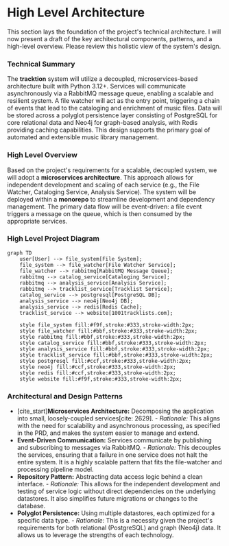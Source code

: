 # High Level Architecture

This section lays the foundation of the project's technical architecture. I will now present a draft of the key architectural components, patterns, and a high-level overview. Please review this holistic view of the system's design.

### **Technical Summary**

The **tracktion** system will utilize a decoupled, microservices-based architecture built with Python 3.12+. Services will communicate asynchronously via a RabbitMQ message queue, enabling a scalable and resilient system. A file watcher will act as the entry point, triggering a chain of events that lead to the cataloging and enrichment of music files. Data will be stored across a polyglot persistence layer consisting of PostgreSQL for core relational data and Neo4j for graph-based analysis, with Redis providing caching capabilities. This design supports the primary goal of automated and extensible music library management.

### **High Level Overview**

Based on the project's requirements for a scalable, decoupled system, we will adopt a **microservices architecture**. This approach allows for independent development and scaling of each service (e.g., the File Watcher, Cataloging Service, Analysis Service). The system will be deployed within a **monorepo** to streamline development and dependency management. The primary data flow will be event-driven: a file event triggers a message on the queue, which is then consumed by the appropriate services.

### **High Level Project Diagram**

```mermaid
graph TD
    user[User] --> file_system[File System];
    file_system --> file_watcher[File Watcher Service];
    file_watcher --> rabbitmq[RabbitMQ Message Queue];
    rabbitmq --> catalog_service[Cataloging Service];
    rabbitmq --> analysis_service[Analysis Service];
    rabbitmq --> tracklist_service[Tracklist Service];
    catalog_service --> postgresql[PostgreSQL DB];
    analysis_service --> neo4j[Neo4j DB];
    analysis_service --> redis[Redis Cache];
    tracklist_service --> website[1001tracklists.com];

    style file_system fill:#f9f,stroke:#333,stroke-width:2px;
    style file_watcher fill:#bbf,stroke:#333,stroke-width:2px;
    style rabbitmq fill:#bbf,stroke:#333,stroke-width:2px;
    style catalog_service fill:#bbf,stroke:#333,stroke-width:2px;
    style analysis_service fill:#bbf,stroke:#333,stroke-width:2px;
    style tracklist_service fill:#bbf,stroke:#333,stroke-width:2px;
    style postgresql fill:#ccf,stroke:#333,stroke-width:2px;
    style neo4j fill:#ccf,stroke:#333,stroke-width:2px;
    style redis fill:#ccf,stroke:#333,stroke-width:2px;
    style website fill:#f9f,stroke:#333,stroke-width:2px;
```

### **Architectural and Design Patterns**

  * [cite\_start]**Microservices Architecture:** Decomposing the application into small, loosely-coupled services[cite: 2629]. - *Rationale:* This aligns with the need for scalability and asynchronous processing, as specified in the PRD, and makes the system easier to manage and extend.
  * **Event-Driven Communication:** Services communicate by publishing and subscribing to messages via RabbitMQ. - *Rationale:* This decouples the services, ensuring that a failure in one service does not halt the entire system. It is a highly scalable pattern that fits the file-watcher and processing pipeline model.
  * **Repository Pattern:** Abstracting data access logic behind a clean interface. - *Rationale:* This allows for the independent development and testing of service logic without direct dependencies on the underlying datastores. It also simplifies future migrations or changes to the database.
  * **Polyglot Persistence:** Using multiple datastores, each optimized for a specific data type. - *Rationale:* This is a necessity given the project's requirements for both relational (PostgreSQL) and graph (Neo4j) data. It allows us to leverage the strengths of each technology.

